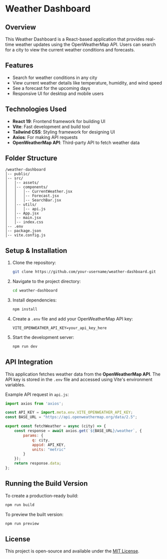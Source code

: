# Weather Dashboard

## Overview
This Weather Dashboard is a React-based application that provides real-time weather updates using the OpenWeatherMap API. Users can search for a city to view the current weather conditions and forecasts.

## Features
- Search for weather conditions in any city
- View current weather details like temperature, humidity, and wind speed
- See a forecast for the upcoming days
- Responsive UI for desktop and mobile users

## Technologies Used
- **React 19**: Frontend framework for building UI
- **Vite**: Fast development and build tool
- **Tailwind CSS**: Styling framework for designing UI
- **Axios**: For making API requests
- **OpenWeatherMap API**: Third-party API to fetch weather data

## Folder Structure
```
/weather-dashboard
│-- public/
│-- src/
│   │-- assets/
│   │-- components/
│   │   │-- CurrentWeather.jsx
│   │   │-- Forecast.jsx
│   │   │-- SearchBar.jsx
│   │-- utils/
│   │   │-- api.js
│   │-- App.jsx
│   │-- main.jsx
│   │-- index.css
│-- .env
│-- package.json
│-- vite.config.js
```

## Setup & Installation
1. Clone the repository:
   ```sh
   git clone https://github.com/your-username/weather-dashboard.git
   ```
2. Navigate to the project directory:
   ```sh
   cd weather-dashboard
   ```
3. Install dependencies:
   ```sh
   npm install
   ```
4. Create a `.env` file and add your OpenWeatherMap API key:
   ```
   VITE_OPENWEATHER_API_KEY=your_api_key_here
   ```
5. Start the development server:
   ```sh
   npm run dev
   ```

## API Integration
This application fetches weather data from the **OpenWeatherMap API**. The API key is stored in the `.env` file and accessed using Vite's environment variables.

Example API request in `api.js`:
```js
import axios from 'axios';

const API_KEY = import.meta.env.VITE_OPENWEATHER_API_KEY;
const BASE_URL = "https://api.openweathermap.org/data/2.5";

export const fetchWeather = async (city) => {
    const response = await axios.get(`${BASE_URL}/weather`, {
        params: {
            q: city,
            appid: API_KEY,
            units: "metric"
        }
    });
    return response.data;
};
```

## Running the Build Version
To create a production-ready build:
```sh
npm run build
```
To preview the built version:
```sh
npm run preview
```

## License
This project is open-source and available under the [MIT License](LICENSE).




